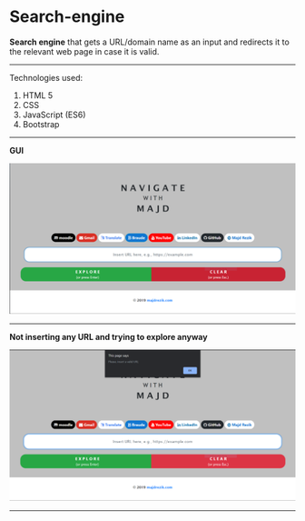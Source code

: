 # Search-engine
**Search engine** that gets a URL/domain name as an input and redirects it to the relevant web page in case it is valid.

------------------------------------------------------------------------------------------------------------------------------------------

Technologies used:
1) HTML 5
2) CSS
3) JavaScript (ES6)
4) Bootstrap

------------------------------------------------------------------------------------------------------------------------------------------

**GUI**

![Image of the GUI](images/CaptureS.PNG)

------------------------------------------------------------------------------------------------------------------------------------------

**Not inserting any URL and trying to explore anyway**

![](images/Capture2S.PNG)

------------------------------------------------------------------------------------------------------------------------------------------


